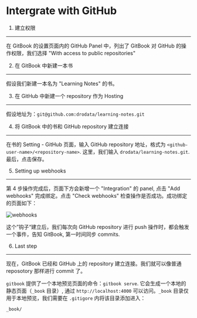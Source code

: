 # Intergrate with GitHub

<!-- toc -->

1. 建立权限
----------------------------

在 GitBook 的设置页面内的 GitHub Panel 中，列出了 GitBook 对 GitHub 的操作权限，我们选择 "With access to public repositories"

2. 在 GitBook 中新建一本书
----------------------------

假设我们新建一本名为 "Learning Notes" 的书。

3. 在 GitHub 中新建一个 repository 作为 Hosting
----------------------------

假设地址为：`git@github.com:drodata/learning-notes.git`

4. 将 GitBook 中的书和 GitHub repository 建立连接
----------------------------

在书的 Setting - GitHub 页面，输入 GitHub repository 地址，格式为 `<github-user-name>/<repository-name>`. 这里，我们输入 `drodata/learning-notes.git`. 最后，点击保存。

5. Setting up webhooks
----------------------------

第 4 步操作完成后，页面下方会新增一个 "Integration" 的 panel, 点击 "Add webhooks" 完成绑定。点击 "Check webhooks" 检查操作是否成功。成功绑定的页面如下：

![webhooks](http://share.drodata.com/wp-content/uploads/2016/06/webhook.png)

这个”钩子“建立后，我们每次向 GitHub repository 进行 push 操作时，都会触发一个事件，告知 GitBook, 第一时间同步 commits.

6. Last step
----------------------------

现在，GitBook 已经和 GitHub 上的 repository 建立连接。我们就可以像普通 reposotory 那样进行 commit 了。

`gitbook` 提供了一个本地预览页面的命令：`gitbook serve`. 它会生成一个本地的静态页面（`_book` 目录）, 通过 `http://localhost:4000` 可以访问。`_book` 目录仅用于本地预览，我们需要在 `.gitigore` 内将该目录添加进入：

```
_book/
```
